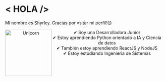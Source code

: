 <h1> < HOLA /> </h1>

<p> Mi nombre es Shyrley. Gracias por vsitar mi perfil!😉</p>

<p align="center">
  <img align="left" width=150px alt="Unicorn" src="https://media.giphy.com/media/3ohs4BSacFKI7A717y/giphy.gif" />
  ✔ Soy una Desarrolladora Junior <br>
  ✔ Estoy aprendiendo Python orientado a IA y Ciencia de datos<br>
  ✔ También estoy aprendiendo ReactJS y NodeJS<br>
  ✔ Estoy estudiando Ingenieria de Sistemas<br>
</p>
